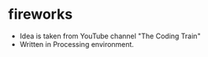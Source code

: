 # fireworks

* Idea is taken from YouTube channel "The Coding Train"
* Written in Processing environment.
